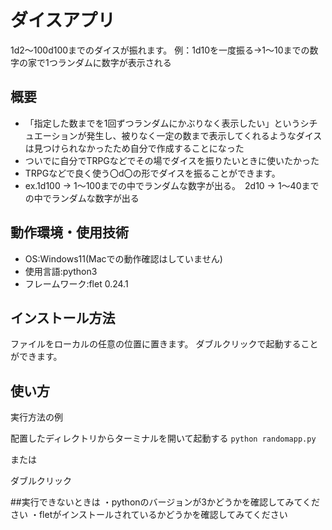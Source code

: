 # ダイスアプリ
1d2～100d100までのダイスが振れます。
例：1d10を一度振る->1～10までの数字の家で1つランダムに数字が表示される

## 概要

- 「指定した数までを1回ずつランダムにかぶりなく表示したい」というシチュエーションが発生し、被りなく一定の数まで表示してくれるようなダイスは見つけられなかったため自分で作成することになった
- ついでに自分でTRPGなどでその場でダイスを振りたいときに使いたかった
- TRPGなどで良く使う〇d〇の形でダイスを振ることができます。
- ex.1d100 → 1～100までの中でランダムな数字が出る。　2d10 → 1～40までの中でランダムな数字が出る

## 動作環境・使用技術
- OS:Windows11(Macでの動作確認はしていません)
- 使用言語:python3
- フレームワーク:flet 0.24.1

## インストール方法

ファイルをローカルの任意の位置に置きます。
ダブルクリックで起動することができます。

## 使い方

実行方法の例

配置したディレクトリからターミナルを開いて起動する
```python randomapp.py```

または

ダブルクリック

##実行できないときは
・pythonのバージョンが3かどうかを確認してみてください
・fletがインストールされているかどうかを確認してみてください
